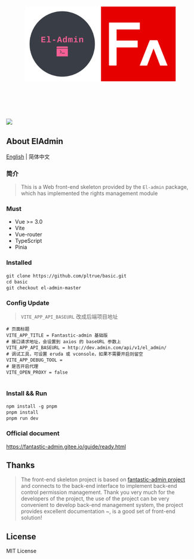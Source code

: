 <p align="center">
  <img width="200" src="./docs/logo.png">
  <span style="font-size: 40px;line-height: 200px">  </span>
  <img width="200" src="./docs/logo_vue.png">
</p>

<p>
<a href="https://packagist.org/packages/pl1998/el-admin"><img src="https://img.shields.io/badge/vue3+-blue" /></a>
</p>

## About ElAdmin

[English](./README.md) | 简体中文

### 简介

> This is a Web front-end skeleton provided by the `El-admin` package, which has implemented the rights management module


### Must
* Vue  >= 3.0
* Vite
* Vue-router
* TypeScript
* Pinia

### Installed

```shell
git clone https://github.com/pltrue/basic.git
cd basic
git checkout el-admin-master
```


### Config Update

> `VITE_APP_API_BASEURL` 改成后端项目地址

```shell
# 页面标题
VITE_APP_TITLE = Fantastic-admin 基础版
# 接口请求地址，会设置到 axios 的 baseURL 参数上
VITE_APP_API_BASEURL = http://dev.admin.com/api/v1/el_admin/
# 调试工具，可设置 eruda 或 vconsole，如果不需要开启则留空
VITE_APP_DEBUG_TOOL =
# 是否开启代理
VITE_OPEN_PROXY = false


```

### Install && Run
```shell
npm install -g pnpm
pnpm install
pnpm run dev
```

### Official document

https://fantastic-admin.gitee.io/guide/ready.html

## Thanks

> The front-end skeleton project is based on [fantastic-admin project](https://fantastic-admin.gitee.io/) and connects to the back-end interface to implement back-end control permission management. Thank you very much for the developers of the project, the use of the project can be very convenient to develop back-end management system, the project provides excellent documentation ~, is a good set of front-end solution!

## License
MIT License
